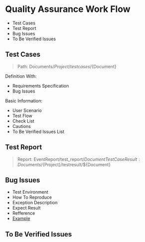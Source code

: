 # Quality Assurance Work Flow
- Test Cases
- Test Report
- Bug Issues
- To Be Verified Issues

## Test Cases
> Path: Documents/${Project}/testcases/${Document}

Definition With:
- Requirements Specification
- Bug Issues

Basic Information:
- User Scenario
- Test Flow
- Check List
- Cautions
- To Be Verified Issues List

## Test Report
> Report: EventReport/test_report/${Document}  
> Test Case Result: Documents/${Project}/testresult/${Document}

## Bug Issues
- Test Environment
- How To Reproduce
- Exception Description
- Expect Result
- Refference
- [Example](https://github.com/CAFECA-IO/TideBitEx/issues/1026)

## To Be Verified Issues
